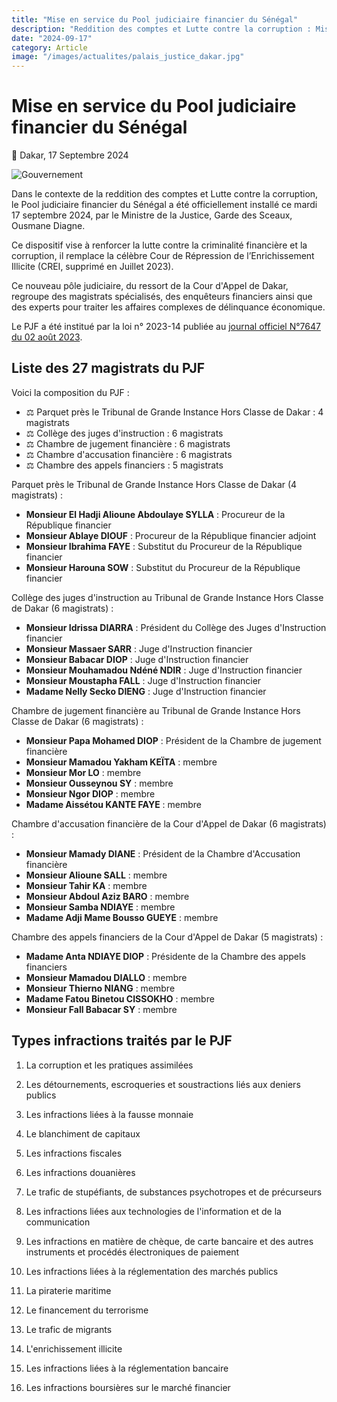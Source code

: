 ```yaml
---
title: "Mise en service du Pool judiciaire financier du Sénégal"
description: "Reddition des comptes et Lutte contre la corruption : Mise en service du Pool judiciaire financier du Sénégal ce mardi 17 septembre 2024, par le Ministre de la Justice, Garde des Sceaux, Ousmane Diagne."
date: "2024-09-17"
category: Article
image: "/images/actualites/palais_justice_dakar.jpg"
---
```


# Mise en service du Pool judiciaire financier du Sénégal

📅 Dakar, 17 Septembre 2024

<img src="/images/actualites/magistrats-du-pool-judiciare.jpeg" alt="Gouvernement" loading="lazy" fetchpriority="high">

Dans le contexte de la reddition des comptes et Lutte contre la corruption, le Pool judiciaire financier du Sénégal a été officiellement installé ce mardi 17 septembre 2024, par le Ministre de la Justice, Garde des Sceaux, Ousmane Diagne.

Ce dispositif vise à renforcer la lutte contre la criminalité financière et la corruption, il remplace la célèbre Cour de Répression de l’Enrichissement Illicite (CREI, supprimé en Juillet 2023).

Ce nouveau pôle judiciaire, du ressort de la Cour d'Appel de Dakar, regroupe des magistrats spécialisés, des enquêteurs financiers ainsi que des experts pour traiter les affaires complexes de délinquance économique.

Le PJF a été institué par la loi n° 2023-14 publiée au [journal officiel N°7647 du 02 août 2023](/journal-officiel-senegal/jo-7647-du-02-aout-2023).

## Liste des 27 magistrats du PJF

Voici la composition du PJF :

- ⚖️ Parquet près le Tribunal de Grande Instance Hors Classe de Dakar : 4 magistrats
- ⚖️ Collège des juges d'instruction : 6 magistrats
- ⚖️ Chambre de jugement financière : 6 magistrats
- ⚖️ Chambre d'accusation financière : 6 magistrats
- ⚖️ Chambre des appels financiers : 5 magistrats

Parquet près le Tribunal de Grande Instance Hors Classe de Dakar (4 magistrats) :

- **Monsieur El Hadji Alioune Abdoulaye SYLLA** : Procureur de la République financier
- **Monsieur Ablaye DIOUF** : Procureur de la République financier adjoint
- **Monsieur Ibrahima FAYE** : Substitut du Procureur de la République financier
- **Monsieur Harouna SOW** : Substitut du Procureur de la République financier

Collège des juges d'instruction au Tribunal de Grande Instance Hors Classe de Dakar (6 magistrats) :

- **Monsieur Idrissa DIARRA** : Président du Collège des Juges d'Instruction financier
- **Monsieur Massaer SARR** : Juge d'Instruction financier
- **Monsieur Babacar DIOP** : Juge d'Instruction financier
- **Monsieur Mouhamadou Ndéné NDIR** : Juge d'Instruction financier
- **Monsieur Moustapha FALL** : Juge d'Instruction financier
- **Madame Nelly Secko DIENG** : Juge d'Instruction financier

Chambre de jugement financière au Tribunal de Grande Instance Hors Classe de Dakar (6 magistrats) :

- **Monsieur Papa Mohamed DIOP** : Président de la Chambre de jugement financière
- **Monsieur Mamadou Yakham KEÏTA** : membre
- **Monsieur Mor LO** : membre
- **Monsieur Ousseynou SY** : membre
- **Monsieur Ngor DIOP** : membre
- **Madame Aissétou KANTE FAYE** : membre

Chambre d'accusation financière de la Cour d'Appel de Dakar (6 magistrats) :

- **Monsieur Mamady DIANE** : Président de la Chambre d'Accusation financière
- **Monsieur Alioune SALL** : membre
- **Monsieur Tahir KA** : membre
- **Monsieur Abdoul Aziz BARO** : membre
- **Monsieur Samba NDIAYE** : membre
- **Madame Adji Mame Bousso GUEYE** : membre

Chambre des appels financiers de la Cour d'Appel de Dakar (5 magistrats) :

- **Madame Anta NDIAYE DIOP** : Présidente de la Chambre des appels financiers
- **Monsieur Mamadou DIALLO** : membre
- **Monsieur Thierno NIANG** : membre
- **Madame Fatou Binetou CISSOKHO** : membre
- **Monsieur Fall Babacar SY** : membre

## Types infractions traités par le PJF

1. La corruption et les pratiques assimilées

2. Les détournements, escroqueries et soustractions liés aux deniers publics

3. Les infractions liées à la fausse monnaie

4. Le blanchiment de capitaux

5. Les infractions fiscales

6. Les infractions douanières

7. Le trafic de stupéfiants, de substances psychotropes et de précurseurs

8. Les infractions liées aux technologies de l'information et de la communication

9. Les infractions en matière de chèque, de carte bancaire et des autres instruments et procédés électroniques de paiement

10. Les infractions liées à la réglementation des marchés publics

11. La piraterie maritime

12. Le financement du terrorisme

13. Le trafic de migrants

14. L'enrichissement illicite

15. Les infractions liées à la réglementation bancaire

16. Les infractions boursières sur le marché financier
